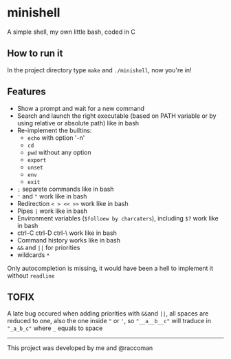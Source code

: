 # minishell
A simple shell, my own little bash, coded in C

## How to run it
In the project directory type `make` and `./minishell`, now you're in!

## Features
* Show a prompt and wait for a new command
* Search and launch the right executable (based on PATH variable or by using relative or absolute path) like in bash
* Re-implement the builtins:
	* `echo` with option '-n'
	* `cd`
	* `pwd` without any option
	* `export`
	* `unset`
	* `env`
	* `exit`
* `;` separete commands like in bash
* `'` and `"` work like in bash
* Redirection `< > << >>` work like in bash
* Pipes `|` work like in bash
* Environment variables (`$folloew by charcaters`), including `$?` work like in bash
* ctrl-C ctrl-D ctrl-\ work like in bash
* Command history works like in bash
* `&&` and `||` for priorities
* wildcards `*`

Only autocompletion is missing, it would have been a hell to implement it without `readline`

## TOFIX
A late bug occured when adding priorities with `&&`and `||`, all spaces are reduced to one, also the one inside `"` or `'`, so `"__a__b__c"` will traduce in `"_a_b_c"` where `_` equals to space
*** 
  
This project was developed by me and @raccoman
